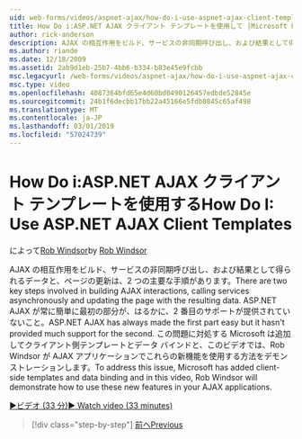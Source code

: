 ```yaml
---
uid: web-forms/videos/aspnet-ajax/how-do-i-use-aspnet-ajax-client-templates
title: How Do i:ASP.NET AJAX クライアント テンプレートを使用して |Microsoft Docs
author: rick-anderson
description: AJAX の相互作用をビルド、サービスの非同期呼び出し、および結果として得られるデータと、ページの更新は、2 つの主要な手順があります。 ASP.NET AJAX h.
ms.author: riande
ms.date: 12/18/2009
ms.assetid: 2ab9d1eb-25b7-4bb6-b334-b83e45e9fcbb
msc.legacyurl: /web-forms/videos/aspnet-ajax/how-do-i-use-aspnet-ajax-client-templates
msc.type: video
ms.openlocfilehash: 4087364bfd65e4d60bd0490126457edbde52845e
ms.sourcegitcommit: 24b1f6decbb17bb22a45166e5fdb0845c65af498
ms.translationtype: MT
ms.contentlocale: ja-JP
ms.lasthandoff: 03/01/2019
ms.locfileid: "57024739"
---
```

<a name="how-do-i-use-aspnet-ajax-client-templates"></a><span data-ttu-id="63114-104">How Do i:ASP.NET AJAX クライアント テンプレートを使用する</span><span class="sxs-lookup"><span data-stu-id="63114-104">How Do I: Use ASP.NET AJAX Client Templates</span></span>
====================
<span data-ttu-id="63114-105">によって[Rob Windsor](https://twitter.com/robwindsor)</span><span class="sxs-lookup"><span data-stu-id="63114-105">by [Rob Windsor](https://twitter.com/robwindsor)</span></span>

<span data-ttu-id="63114-106">AJAX の相互作用をビルド、サービスの非同期呼び出し、および結果として得られるデータと、ページの更新は、2 つの主要な手順があります。</span><span class="sxs-lookup"><span data-stu-id="63114-106">There are two key steps involved in building AJAX interactions, calling services asynchronously and updating the page with the resulting data.</span></span> <span data-ttu-id="63114-107">ASP.NET AJAX が常に簡単に最初の部分が、はるかに、2 番目のサポートが提供されていないこと。</span><span class="sxs-lookup"><span data-stu-id="63114-107">ASP.NET AJAX has always made the first part easy but it hasn't provided much support for the second.</span></span> <span data-ttu-id="63114-108">この問題に対処する Microsoft は追加してクライアント側テンプレートとデータ バインドと、このビデオでは、Rob Windsor が AJAX アプリケーションでこれらの新機能を使用する方法をデモンストレーションします。</span><span class="sxs-lookup"><span data-stu-id="63114-108">To address this issue, Microsoft has added client-side templates and data binding and in this video, Rob Windsor will demonstrate how to use these new features in your AJAX applications.</span></span>

[<span data-ttu-id="63114-109">&#9654;ビデオ (33 分)</span><span class="sxs-lookup"><span data-stu-id="63114-109">&#9654; Watch video (33 minutes)</span></span>](https://channel9.msdn.com/Blogs/ASP-NET-Site-Videos/how-do-i-use-aspnet-ajax-client-templates)

> [!div class="step-by-step"]
> [<span data-ttu-id="63114-110">前へ</span><span class="sxs-lookup"><span data-stu-id="63114-110">Previous</span></span>](how-do-i-customize-error-handling-for-the-aspnet-ajax-updatepanel.md)
